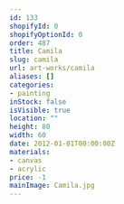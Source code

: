 ```yaml
---
id: 133
shopifyId: 0
shopifyOptionId: 0
order: 487
title: Camila
slug: camila
url: art-works/camila
aliases: []
categories:
- painting
inStock: false
isVisible: true
location: ""
height: 80
width: 60
date: 2012-01-01T00:00:00Z
materials:
- canvas
- acrylic
price: -1
mainImage: Camila.jpg
---
```

